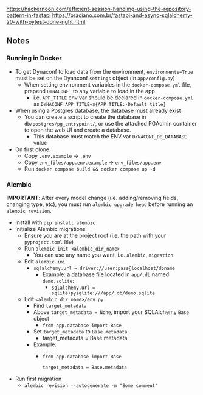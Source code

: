 https://hackernoon.com/efficient-session-handling-using-the-repository-pattern-in-fastapi
https://praciano.com.br/fastapi-and-async-sqlalchemy-20-with-pytest-done-right.html

## Notes

### Running in Docker

* To get Dynaconf to load data from the environment, `environments=True` must be set on the Dyanconf `settings` object (in `app/config.py`)
  * When setting environment variables in the `docker-compose.yml` file, prepend `DYNACONF_` to any variable to load in the app
    * i.e. `APP_TITLE` env var should be declared in `docker-compose.yml` as `DYNACONF_APP_TITLE=${APP_TITLE:-Default title}`
* When using a Postgres database, the database must already exist
  * You can create a script to create the database in `db/postgres/pg_entrypoint/`, or use the attached PGAdmin container to open the web UI and create a database.
    * This database must match the ENV var `DYNACONF_DB_DATABASE` value
* On first clone:
  * Copy `.env.example` -> `.env`
  * Copy `env_files/app.env.example` -> `env_files/app.env`
  * Run `docker compose build && docker compose up -d`

### Alembic

**IMPORTANT**: After every model change (i.e. adding/removing fields, changing type, etc), you must run `alembic upgrade head` before running an `alembic revision`.

* Install with `pip install alembic`
* Initialize Alembic migrations
  * Ensure you are at the project root (i.e. the path with your `pyproject.toml` file)
  * Run `alembic init <alembic_dir_name>`
    * You can use any name you want, i.e. `alembic`, `migration`
  * Edit `alembic.ini`
    * `sqlalchemy.url = driver://user:pass@localhost/dbname`
      * Example: a database file located in `app/.db` named `demo.sqlite`:
        * `sqlalchemy.url = sqlite+pysqlite:///app/.db/demo.sqlite`
  * Edit `<alembic_dir_name>/env.py`
    * Find `target_metadata`
    * Above `target_metadata = None`, import your SQLAlchemy `Base` object
      * `from app.database import Base`
    * Set `target_metadata` to `Base.metadata`
      * target_metadata = Base.metadata
    * Example:
      * ```
        from app.database import Base

        target_metadata = Base.metadata
        ```
* Run first migration
  * `alembic revision --autogenerate -m "Some comment"`
